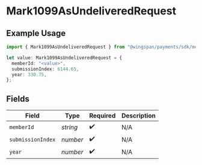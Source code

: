 # Mark1099AsUndeliveredRequest

## Example Usage

```typescript
import { Mark1099AsUndeliveredRequest } from "@wingspan/payments/sdk/models/shared";

let value: Mark1099AsUndeliveredRequest = {
  memberId: "<value>",
  submissionIndex: 6144.65,
  year: 330.75,
};
```

## Fields

| Field              | Type               | Required           | Description        |
| ------------------ | ------------------ | ------------------ | ------------------ |
| `memberId`         | *string*           | :heavy_check_mark: | N/A                |
| `submissionIndex`  | *number*           | :heavy_check_mark: | N/A                |
| `year`             | *number*           | :heavy_check_mark: | N/A                |